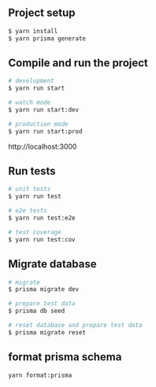 ## Project setup

```bash
$ yarn install
$ yarn prisma generate
```

## Compile and run the project

```bash
# development
$ yarn run start

# watch mode
$ yarn run start:dev

# production mode
$ yarn run start:prod
```

http://localhost:3000

## Run tests

```bash
# unit tests
$ yarn run test

# e2e tests
$ yarn run test:e2e

# test coverage
$ yarn run test:cov
```

## Migrate database

```bash
# migrate
$ prisma migrate dev

# prepare test data
$ prisma db seed

# reset database and prepare test data
$ prisma migrate reset
```

## format prisma schema

```bash
yarn format:prisma
```
